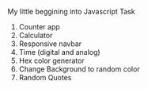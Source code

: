 My little beggining into Javascript
Task
1. Counter app
2. Calculator
3. Responsive navbar
4. Time (digital and analog)
5. Hex color generator
6. Change Background to random color
7. Random Quotes
